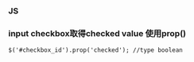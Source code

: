 ### JS

### input checkbox取得checked value 使用prop()
```$('#checkbox_id').prop('checked'); //type boolean```

